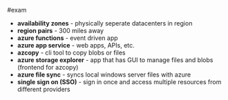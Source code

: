 #exam 
- **availability zones** - physically seperate datacenters in region
- **region pairs** - 300 miles away
- **azure functions** - event driven app
- **azure app service** - web apps, APIs, etc.
- **azcopy** - cli tool to copy blobs or files
- **azure storage explorer** - app that has GUI to manage files and blobs (frontend for azcopy)
- **azure file sync** - syncs local windows server files with azure
- **single sign on (SSO)** - sign in once and access multiple resources from different providers